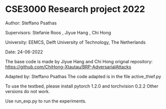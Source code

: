 # CSE3000 Research project 2022

Author: Steffano Psathas

Supervisors: Stefanie Roos , Jiyue Hang , Chi Hong

University: EEMCS, Delft University of Technology, The Netherlands

Date: 24-06-2022

The base code is made by Jiyue Hang and Chi Hong
orignal repository: https://github.com/ChiHong-Xtautau/BRP-AdversarialAttacks

Adapted by: Steffano Psathas
The code adapted is in the file active_thief.py

To use the testbed, please install pytorch 1.2.0 and torchvision 0.2.2
Other versions do not work.


Use run_exp.py to run the experiments.

